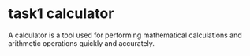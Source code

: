 # task1 calculator
A calculator is a tool used for performing mathematical calculations and arithmetic operations quickly and accurately.
